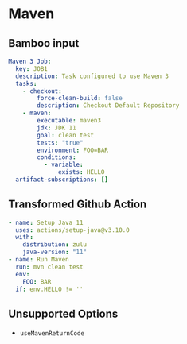 # Maven

## Bamboo input

```yaml
Maven 3 Job:
  key: JOB1
  description: Task configured to use Maven 3
  tasks:
    - checkout:
        force-clean-build: false
        description: Checkout Default Repository
    - maven:
        executable: maven3
        jdk: JDK 11
        goal: clean test
        tests: "true"
        environment: FOO=BAR
        conditions:
          - variable:
              exists: HELLO
  artifact-subscriptions: []
```

## Transformed Github Action

```yaml
- name: Setup Java 11
  uses: actions/setup-java@v3.10.0
  with:
    distribution: zulu
    java-version: "11"
- name: Run Maven
  run: mvn clean test
  env:
    FOO: BAR
  if: env.HELLO != ''
```

## Unsupported Options

- `useMavenReturnCode`
